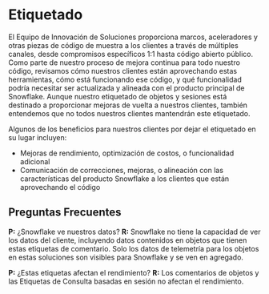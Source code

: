 # Etiquetado
El Equipo de Innovación de Soluciones proporciona marcos, aceleradores y otras piezas de código de muestra a los clientes a través de múltiples canales, desde compromisos específicos 1:1 hasta código abierto público. Como parte de nuestro proceso de mejora continua para todo nuestro código, revisamos cómo nuestros clientes están aprovechando estas herramientas, cómo está funcionando ese código, y qué funcionalidad podría necesitar ser actualizada y alineada con el producto principal de Snowflake. Aunque nuestro etiquetado de objetos y sesiones está destinado a proporcionar mejoras de vuelta a nuestros clientes, también entendemos que no todos nuestros clientes mantendrán este etiquetado.

Algunos de los beneficios para nuestros clientes por dejar el etiquetado en su lugar incluyen:

- Mejoras de rendimiento, optimización de costos, o funcionalidad adicional
- Comunicación de correcciones, mejoras, o alineación con las características del producto Snowflake a los clientes que están aprovechando el código

## Preguntas Frecuentes
**P:** ¿Snowflake ve nuestros datos?
**R:** Snowflake no tiene la capacidad de ver los datos del cliente, incluyendo datos contenidos en objetos que tienen estas etiquetas de comentario. Solo los datos de telemetría para los objetos en estas soluciones son visibles para Snowflake y se ven en agregado.


**P:** ¿Estas etiquetas afectan el rendimiento?
**R:** Los comentarios de objetos y las Etiquetas de Consulta basadas en sesión no afectan el rendimiento.
